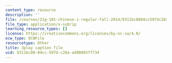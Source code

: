 ```yaml
---
content_type: resource
description: ''
file: /courses/21g-101-chinese-i-regular-fall-2014/9311bc8084cc597dc28aad98003ff734_fRWCYq5qxL4.srt
file_type: application/x-subrip
learning_resource_types: []
license: https://creativecommons.org/licenses/by-nc-sa/4.0/
ocw_type: OCWFile
resourcetype: Other
title: 3play caption file
uid: 9311bc80-84cc-597d-c28a-ad98003ff734
---
```

